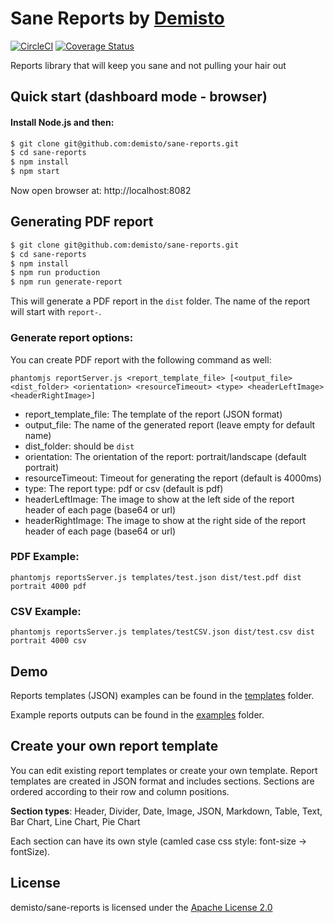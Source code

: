 # Sane Reports by [Demisto](https://demisto.com)
[![CircleCI](https://circleci.com/gh/demisto/sane-reports.svg?style=svg&circle-token=eac6cf719d42f37bfa95f8a33112970fe4799cc5)](https://circleci.com/gh/demisto/sane-reports)
[![Coverage Status](https://coveralls.io/repos/github/demisto/sane-reports/badge.svg?branch=master&t=C6DzM5)](https://coveralls.io/github/demisto/sane-reports?branch=master)

Reports library that will keep you sane and not pulling your hair out

## Quick start (dashboard mode - browser)

#### Install Node.js and then:
```sh
$ git clone git@github.com:demisto/sane-reports.git
$ cd sane-reports
$ npm install
$ npm start
```
Now open browser at: http://localhost:8082

## Generating PDF report
```sh
$ git clone git@github.com:demisto/sane-reports.git
$ cd sane-reports
$ npm install
$ npm run production
$ npm run generate-report
```
This will generate a PDF report in the `dist` folder. The name of the report will start with `report-`.

### Generate report options:
You can create PDF report with the following command as well:

`
phantomjs reportServer.js <report_template_file> [<output_file> <dist_folder> <orientation> <resourceTimeout> <type> <headerLeftImage> <headerRightImage>]
`

- report_template_file: The template of the report (JSON format)
- output_file: The name of the generated report (leave empty for default name)
- dist_folder: should be `dist`
- orientation: The orientation of the report: portrait/landscape (default portrait)
- resourceTimeout: Timeout for generating the report (default is 4000ms)
- type: The report type: pdf or csv (default is pdf)
- headerLeftImage: The image to show at the left side of the report header of each page (base64 or url)
- headerRightImage: The image to show at the right side of the report header of each page (base64 or url)

### PDF Example:
`phantomjs reportsServer.js templates/test.json dist/test.pdf dist portrait 4000 pdf`

### CSV Example:
`phantomjs reportsServer.js templates/testCSV.json dist/test.csv dist portrait 4000 csv`

## Demo
Reports templates (JSON) examples can be found in the [templates](https://github.com/demisto/sane-reports/blob/master/templates) folder.

Example reports outputs can be found in the [examples](https://github.com/demisto/sane-reports/blob/master/examples) folder.

## Create your own report template
You can edit existing report templates or create your own template.
Report templates are created in JSON format and includes sections.
Sections are ordered according to their row and column positions. 

**Section types**: Header, Divider, Date, Image, JSON, Markdown, Table, Text, Bar Chart, Line Chart, Pie Chart 

Each section can have its own style (camled case css style: font-size -> fontSize).

## License
demisto/sane-reports is licensed under the [Apache License 2.0](https://github.com/demisto/sane-reports/blob/master/LICENSE)


